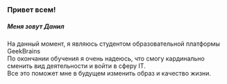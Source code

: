 ### Привет всем!
##### Меня зовут Данил 
На данный момент, я являюсь студентом образовательной платформы GeekBrains  
По окончании обучения я очень надеюсь, что смогу кардинально сменить вид деятельности и войти в сферу IT.  
Все это поможет мне в будущем изменить образ и качество жизни.  